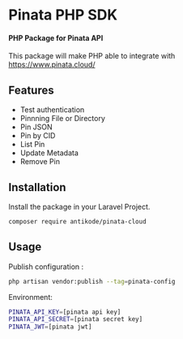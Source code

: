 # Pinata PHP SDK
#### PHP Package for Pinata API

This package will make PHP able to integrate with https://www.pinata.cloud/

## Features

- Test authentication
- Pinnning File or Directory
- Pin JSON
- Pin by CID
- List Pin
- Update Metadata
- Remove Pin

## Installation

Install the package in your Laravel Project.

```sh
composer require antikode/pinata-cloud
```

## Usage

Publish configuration :

```sh
php artisan vendor:publish --tag=pinata-config
```

Environment:

```sh
PINATA_API_KEY=[pinata api key]
PINATA_API_SECRET=[pinata secret key]
PINATA_JWT=[pinata jwt]
```
